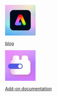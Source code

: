 <mini-resource-card slots="image,link" repeat="2" theme="lightest" />

![Blog](../images/media_1b37b497e1f0d6b49e9914ae4a69b645e8136bfbd.webp)

[blog](Blog)

![add-on](../images/media_1e2705ba1e5677225de737eb7cde20a4b00f58c46.webp)

[Add-on documentation](Add-on-documentation)
